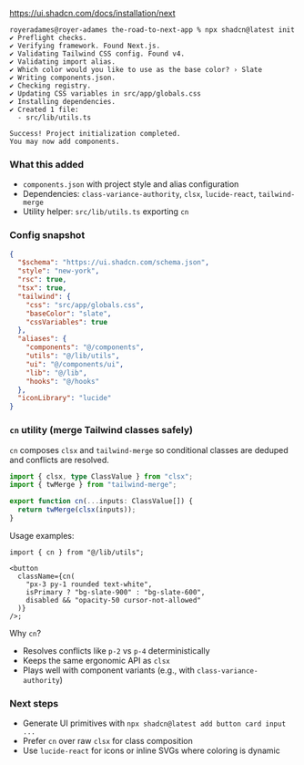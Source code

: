 https://ui.shadcn.com/docs/installation/next

```
royeradames@royer-adames the-road-to-next-app % npx shadcn@latest init
✔ Preflight checks.
✔ Verifying framework. Found Next.js.
✔ Validating Tailwind CSS config. Found v4.
✔ Validating import alias.
✔ Which color would you like to use as the base color? › Slate
✔ Writing components.json.
✔ Checking registry.
✔ Updating CSS variables in src/app/globals.css
✔ Installing dependencies.
✔ Created 1 file:
  - src/lib/utils.ts

Success! Project initialization completed.
You may now add components.
```

### What this added

- `components.json` with project style and alias configuration
- Dependencies: `class-variance-authority`, `clsx`, `lucide-react`, `tailwind-merge`
- Utility helper: `src/lib/utils.ts` exporting `cn`

### Config snapshot

```json
{
  "$schema": "https://ui.shadcn.com/schema.json",
  "style": "new-york",
  "rsc": true,
  "tsx": true,
  "tailwind": {
    "css": "src/app/globals.css",
    "baseColor": "slate",
    "cssVariables": true
  },
  "aliases": {
    "components": "@/components",
    "utils": "@/lib/utils",
    "ui": "@/components/ui",
    "lib": "@/lib",
    "hooks": "@/hooks"
  },
  "iconLibrary": "lucide"
}
```

### `cn` utility (merge Tailwind classes safely)

`cn` composes `clsx` and `tailwind-merge` so conditional classes are deduped and conflicts are resolved.

```ts
import { clsx, type ClassValue } from "clsx";
import { twMerge } from "tailwind-merge";

export function cn(...inputs: ClassValue[]) {
  return twMerge(clsx(inputs));
}
```

Usage examples:

```tsx
import { cn } from "@/lib/utils";

<button
  className={cn(
    "px-3 py-1 rounded text-white",
    isPrimary ? "bg-slate-900" : "bg-slate-600",
    disabled && "opacity-50 cursor-not-allowed"
  )}
/>;
```

Why `cn`?

- Resolves conflicts like `p-2` vs `p-4` deterministically
- Keeps the same ergonomic API as `clsx`
- Plays well with component variants (e.g., with `class-variance-authority`)

### Next steps

- Generate UI primitives with `npx shadcn@latest add button card input ...`
- Prefer `cn` over raw `clsx` for class composition
- Use `lucide-react` for icons or inline SVGs where coloring is dynamic
